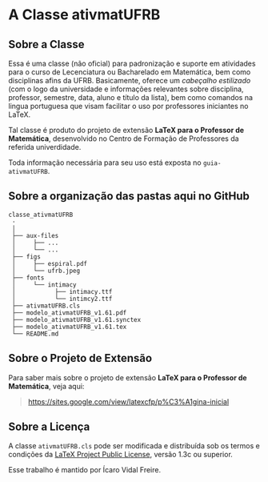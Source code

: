 A Classe ativmatUFRB
=====================

Sobre a Classe
--------------

Essa é uma classe (não oficial) para padronização e suporte em atividades para 
o curso de Lecenciatura ou Bacharelado em Matemática, bem como disciplinas 
afins da UFRB.
Basicamente, oferece um *cabeçalho estilizado* (com o logo da universidade e 
informações relevantes sobre disciplina, professor, semestre, data, aluno e 
título da lista), bem como comandos na lingua portuguesa que visam facilitar o 
uso por professores iniciantes no LaTeX.

Tal classe é produto do projeto de extensão **LaTeX para o Professor de 
Matemática**, desenvolvido no Centro de Formação de Professores da referida 
univerdidade.

Toda informação necessária para seu uso está exposta no `guia-ativmatUFRB`. 

Sobre a organização das pastas aqui no GitHub
----------------------------------------------

```
classe_ativmatUFRB
 ·
 │
 ├── aux-files
 │     ├── ...
 │     └── ...
 ├── figs
 │     ├── espiral.pdf
 │     └── ufrb.jpeg
 ├── fonts
 │     └── intimacy
 │           ├── intimacy.ttf
 │           └── intimcy2.ttf
 ├── ativmatUFRB.cls
 ├── modelo_ativmatUFRB_v1.61.pdf
 ├── modelo_ativmatUFRB_v1.61.synctex
 ├── modelo_ativmatUFRB_v1.61.tex
 └── README.md
```

Sobre o Projeto de Extensão
----------------------------

Para saber mais sobre o projeto de extensão **LaTeX para o Professor de Matemática**, veja aqui:
> <https://sites.google.com/view/latexcfp/p%C3%A1gina-inicial>

Sobre a Licença
----------------
A classe `ativmatUFRB.cls` pode ser modificada e distribuída sob os termos e condições da [LaTeX Project Public License][LPPL], versão 1.3c ou superior.

[LPPL]: http://www.latex-project.org/lppl/

Esse trabalho é mantido por Ícaro Vidal Freire.
